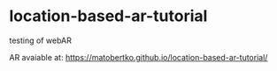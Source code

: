 # location-based-ar-tutorial
testing of webAR

AR avaiable at: https://matobertko.github.io/location-based-ar-tutorial/